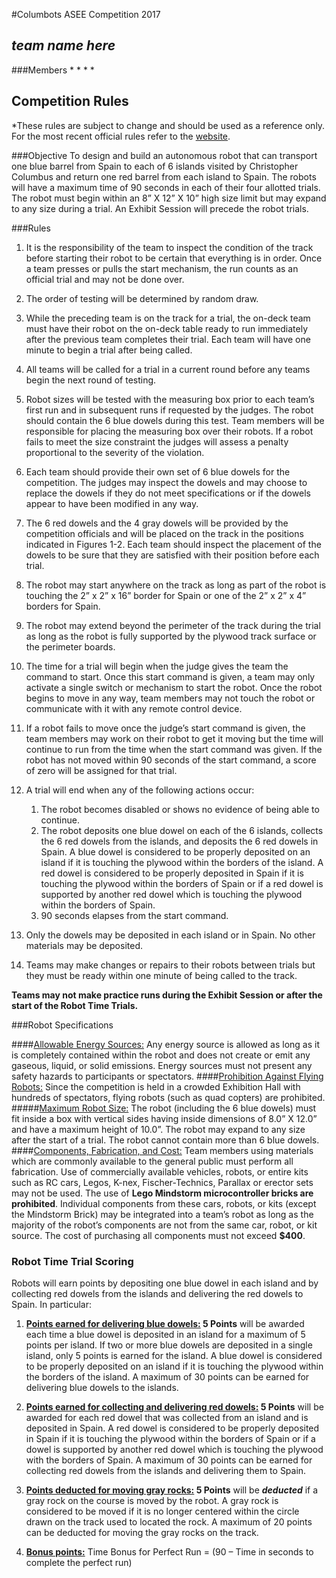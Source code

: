 ﻿#Columbots ASEE Competition 2017
## *team name here*
###Members
* 
* 
* 
* 

## Competition Rules
*These rules are subject to change and should be used as a reference only. For the most recent official rules refer to the <a href="http://faculty.tcc.edu/PGordy/ASEE/ASEE2017/index.html">website</a>.

###Objective
To design and build an autonomous robot that can transport one blue barrel from Spain to each of 6 islands visited by Christopher Columbus and return one red barrel from each island to Spain. The robots will have a maximum time of 90 seconds in each of their four allotted trials. The robot must begin within an 8” X 12” X 10” high size limit but may expand to any size during a trial. An Exhibit Session will precede the robot trials.

###Rules
1. It is the responsibility of the team to inspect the condition of the track before starting their robot to be certain that everything is in order. Once a team presses or pulls the start mechanism, the run counts as an official trial and may not be done over.

2. The order of testing will be determined by random draw.

3. While the preceding team is on the track for a trial, the on-deck team must have their robot on the on-deck table ready to run immediately after the previous team completes their trial. Each team will have one minute to begin a trial after being called.

4. All teams will be called for a trial in a current round before any teams begin the next round of testing.

5. Robot sizes will be tested with the measuring box prior to each team’s first run and in subsequent runs if requested by the judges. The robot should contain the 6 blue dowels during this test. Team members will be responsible for placing the measuring box over their robots. If a robot fails to meet the size constraint the judges will assess a penalty proportional to the severity of the violation.

6. Each team should provide their own set of 6 blue dowels for the competition. The judges may inspect the dowels and may choose to replace the dowels if they do not meet specifications or if the dowels appear to have been modified in any way.

7. The 6 red dowels and the 4 gray dowels will be provided by the competition officials and will be placed on the track in the positions indicated in Figures 1-2. Each team should inspect the placement of the dowels to be sure that they are satisfied with their position before each trial.

8. The robot may start anywhere on the track as long as part of the robot is touching the 2” x 2” x 16” border for Spain or one of the 2” x 2” x 4” borders for Spain.

9. The robot may extend beyond the perimeter of the track during the trial as long as the robot is fully supported by the plywood track surface or the perimeter boards.

10. The time for a trial will begin when the judge gives the team the command to start. Once this start command is given, a team may only activate a single switch or mechanism to start the robot. Once the robot begins to move in any way, team members may not touch the robot or communicate with it with any remote control device.

11. If a robot fails to move once the judge’s start command is given, the team members may work on their robot to get it moving but the time will continue to run from the time when the start command was given. If the robot has not moved within 90 seconds of the start command, a score of zero will be assigned for that trial.

12. A trial will end when any of the following actions occur:
    1. The robot becomes disabled or shows no evidence of being able to continue.
    2. The robot deposits one blue dowel on each of the 6 islands, collects the 6 red dowels from the islands, and deposits the 6 red dowels in Spain. A blue dowel is considered to be properly deposited on an island if it is touching the plywood within the borders of the island. A red dowel is considered to be properly deposited in Spain if it is touching the plywood within the borders of Spain or if a red dowel is supported by another red dowel which is touching the plywood within the borders of Spain.
    3. 90 seconds elapses from the start command.

13. Only the dowels may be deposited in each island or in Spain. No other materials may be deposited.

14. Teams may make changes or repairs to their robots between trials but they must be ready within one minute of being called to the track.

<strong>Teams may not make practice runs during the Exhibit Session or after the start of the Robot Time Trials.</strong>

###Robot Specifications

####<u>Allowable Energy Sources:</u>
Any energy source is allowed as long as it is completely contained within the robot and does not create or emit any gaseous, liquid, or solid emissions. Energy sources must not present any safety hazards to participants or spectators.
####<u>Prohibition Against Flying Robots:</u>
Since the competition is held in a crowded Exhibition Hall with hundreds of spectators, flying robots (such as quad copters) are prohibited.
#####<u>Maximum Robot Size:</u>
The robot (including the 6 blue dowels) must fit inside a box with vertical sides having inside dimensions of 8.0” X 12.0” and have a maximum height of 10.0”. The robot may expand to any size after the start of a trial.
The robot cannot contain more than 6 blue dowels.
####<u>Components, Fabrication, and Cost:</u>
Team members using materials which are commonly available to the general public must perform all fabrication. Use of commercially available vehicles, robots, or entire kits such as RC cars, Legos, K-nex, Fischer-Technics, Parallax or erector sets may not be used. The use of <strong>Lego Mindstorm microcontroller bricks are prohibited</strong>. Individual components from these cars, robots, or kits (except the Mindstorm Brick) may be integrated into a team’s robot as long as the majority of the robot’s components are not from the same
car, robot, or kit source. The cost of purchasing all components must not exceed **$400**. 

### Robot Time Trial Scoring

Robots will earn points by depositing one blue dowel in each island and by collecting red dowels from the
islands and delivering the red dowels to Spain. In particular:

1. <strong><u>Points earned for delivering blue dowels:</u> 5 Points</strong> will be awarded each time a blue dowel is deposited in an island for a maximum of 5 points per island. If two or more blue dowels are deposited in a single island, only 5 points is earned for the island. A blue dowel is considered to be properly deposited on an island if it is touching the plywood within the borders of the island. A maximum of 30 points can be earned for delivering blue dowels to the islands.

2. <strong><u>Points earned for collecting and delivering red dowels:</u> 5 Points</strong> will be awarded for each red dowel that was collected from an island and is deposited in Spain. A red dowel is considered to be properly deposited in Spain if it is touching the plywood within the borders of Spain or if a dowel is supported by another red dowel which is touching the plywood with the borders of Spain. A maximum of 30 points can be earned for collecting red dowels from the islands and delivering them to Spain.

3. <strong><u>Points deducted for moving gray rocks:</u> 5 Points</strong> will be <strong><i>deducted</i></strong> if a gray rock on the course is moved by the robot. A gray rock is considered to be moved if it is no longer centered within the circle drawn on the track used to located the rock. A maximum of 20 points can be deducted for moving the gray rocks on the track.

4. <strong><u>Bonus points:</u></strong> Time Bonus for Perfect Run = (90 – Time in seconds to complete the perfect run) 